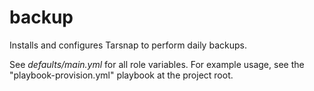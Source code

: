 backup
======

Installs and configures Tarsnap to perform daily backups.

See _defaults/main.yml_ for all role variables. For example usage, see
the "playbook-provision.yml" playbook at the project root.
